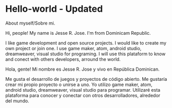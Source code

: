 ﻿# Hello-world - Updated
About myself/Sobre mi.

Hi, people!
My name is Jesse R. Jose. I'm from Dominicam Republic.

I like game development and open source projects. I would like to create my own project or join one.
I use game maker, atom, android studio, dreamweaver, visual studio for programing.
I will use this plataform to know and conect with others developers, arround the world.

Hola, gente!
Mi nombre es Jesse R. Jose y vivo en República Dominican.

Me gusta el desarrollo de juegos y proyectos de código abierto. Me gustaría crear mi propio proyecto o unirse a uno.
Yo utilizo game maker, atom, android studio, dreamweaver, visual studio para programar.
Utilizaré esta plataforma para conocer y conectar con otros desarrolladores, alrededor del mundo.
